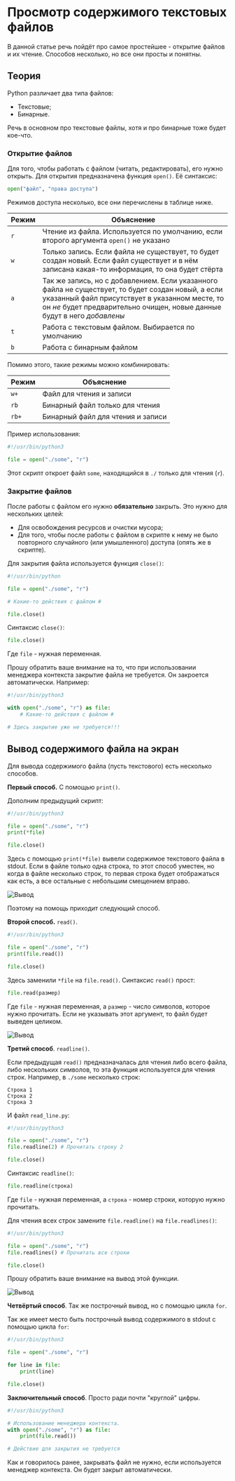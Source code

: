 # Просмотр содержимого текстовых файлов

В данной статье речь пойдёт про самое простейшее - открытие файлов и их чтение. Способов несколько, но все они просты и понятны.

## Теория

Python различает два типа файлов:

- Текстовые;
- Бинарные.

Речь в основном про текстовые файлы, хотя и про бинарные тоже будет кое-что.

### Открытие файлов

Для того, чтобы работать с файлом (читать, редактировать), его нужно открыть. Для открытия предназначена функция `open()`. Её синтаксис:

```python
open("файл", "права доступа")
```

Режимов доступа несколько, все они перечислены в таблице ниже.

| Режим | Объяснение |
|-------|------------|
| `r`   | Чтение из файла. Используется по умолчанию, если второго аргумента `open()` не указано |
| `w`   | Только запись. Если файла не существует, то будет создан новый. Если файл существует и в нём записана какая-то информация, то она будет стёрта |
| `a`   | Так же запись, но с добавлением. Если указанного файла не существует, то будет создан новый, а если указанный файл присутствует в указанном месте, то он *не* будет предварительно очищен, новые данные будут в него *добавлены* |
| `t`   | Работа с текстовым файлом. Выбирается по умолчанию |
| `b`   | Работа с бинарным файлом |

Помимо этого, такие режимы можно комбинировать:

| Режим | Объяснение |
|-------|------------|
| `w+`  | Файл для чтения и записи |
| `rb`  | Бинарный файл только для чтения   |
| `rb+` | Бинарный файл для чтения и записи |

Пример использования:

```python
#!/usr/bin/python3

file = open("./some", "r")
```

Этот скрипт откроет файл `some`, находящийся в `./` только для чтения (`r`).

### Закрытие файлов

После работы с файлом его нужно **обязательно** закрыть. Это нужно для нескольких целей:

- Для освобождения ресурсов и очистки мусора;
- Для того, чтобы после работы с файлом в скрипте к нему не было повторного случайного (или умышленного) доступа (опять же в скрипте).

Для закрытия файла используется функция `close()`:

```python
#!/usr/bin/python

file = open("./some", "r")

# Какие-то действия с файлом #

file.close()
```

Синтаксис `close()`:

```python
file.close()
```

Где `file` - нужная переменная.

Прошу обратить ваше внимание на то, что при использовании менеджера контекста закрытие файла не требуется. Он закроется автоматически. Например:

```python
#!/usr/bin/python3

with open("./some", "r") as file:
    # Какие-то действия с файлом #

# Здесь закрытие уже не требуется!!!
```

## Вывод содержимого файла на экран

Для вывода содержимого файла (пусть текстового) есть несколько способов.

**Первый способ.** С помощью `print()`.

Дополним предыдущий скрипт:

```python
#!/usr/bin/python3

file = open("./some", "r")
print(*file)

file.close()
```

Здесь с помощью `print(*file)` вывели содержимое текстового файла в stdout. Если в файле только одна строка, то этот способ уместен, но когда в файле несколько строк, то первая строка будет отображаться как есть, а все остальные с небольшим смещением вправо.

![Вывод](pic/read0.png)

Поэтому на помощь приходит следующий способ.

**Второй способ.** `read()`.

```python
#!/usr/bin/python3

file = open("./some", "r")
print(file.read())

file.close()
```

Здесь заменили `*file` на `file.read()`. Синтаксис `read()` прост:

```python
file.read(размер)
```

Где `file` - нужная переменная, а `размер` - число символов, которое нужно прочитать. Если не указывать этот аргумент, то файл будет выведен целиком.

![Вывод](pic/read1.png)

**Третий способ**. `readline()`.

Если предыдущая `read()` предназначалась для чтения либо всего файла, либо нескольких символов, то эта функция используется для чтения строк. Например, в `./some` несколько строк:

```
Строка 1
Строка 2
Строка 3
```

И файл `read_line.py`:

```python
#!/usr/bin/python3

file = open("./some", "r")
file.readline(2) # Прочитать строку 2

file.close()
```

Синтаксис `readline()`:

```python
file.readline(строка)
```

Где `file` - нужная переменная, а `строка` - номер строки, которую нужно прочитать.

Для чтения всех строк замените `file.readline()` на `file.readlines()`:

```python
#!/usr/bin/python3

file = open("./some", "r")
file.readlines() # Прочитать все строки

file.close()
```

Прошу обратить ваше внимание на вывод этой функции.

![Вывод](pic/read2.png)

**Четвёртый способ**. Так же построчный вывод, но с помощью цикла `for`.

Так же имеет место быть построчный вывод содержимого в stdout с помощью цикла `for`:

```python
#!/usr/bin/python3

file = open("./some", "r")

for line in file:
    print(line)

file.close()
```

**Заключительный способ**. Просто ради почти "круглой" цифры.

```python
#!/usr/bin/python3

# Использование менеджера контекста.
with open("./some", "r") as file:
    print(file.read())

# Действие для закрытия не требуется
```

Как и говорилось ранее, закрывать файл не нужно, если используется менеджер контекста. Он будет закрыт автоматически.
